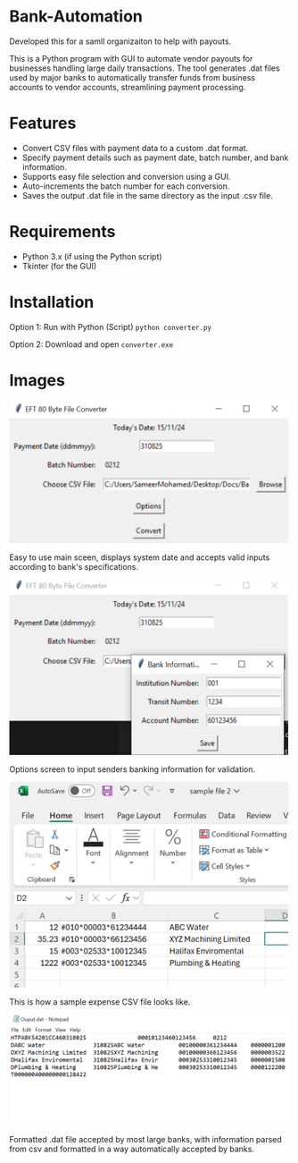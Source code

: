 # Bank-Automation
Developed this for a samll organizaiton to help with payouts.

This is a Python program with GUI to automate vendor payouts for businesses handling large daily transactions. The tool generates .dat files used by major banks to automatically transfer funds from business accounts to vendor accounts, streamlining payment processing.

# Features

- Convert CSV files with payment data to a custom .dat format.
- Specify payment details such as payment date, batch number, and bank information.
- Supports easy file selection and conversion using a GUI.
- Auto-increments the batch number for each conversion.
- Saves the output .dat file in the same directory as the input .csv file.

# Requirements

- Python 3.x (if using the Python script)
- Tkinter (for the GUI)

# Installation

Option 1: Run with Python (Script) `python converter.py`

Option 2: Download and open `converter.exe`

# Images

<img src="./img/screen1.jpg" width="500" />

Easy to use main sceen, displays system date and accepts valid inputs according to bank's specifications.


<img src="./img/screen2.jpg" width="500" />

Options screen to input senders banking information for validation.


<img src="./img/input.jpg" width="500" />

This is how a sample expense CSV file looks like.


<img src="./img/output.jpg" width="500" />

Formatted .dat file accepted by most large banks, with information parsed from csv and formatted in a way automatically accepted by banks.